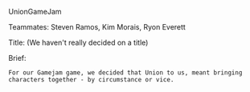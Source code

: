 UnionGameJam

Teammates: Steven Ramos, Kim Morais, Ryon Everett

Title: (We haven't really decided on a title)


Brief:

	For our Gamejam game, we decided that Union to us, meant bringing characters together - by circumstance or vice.
 